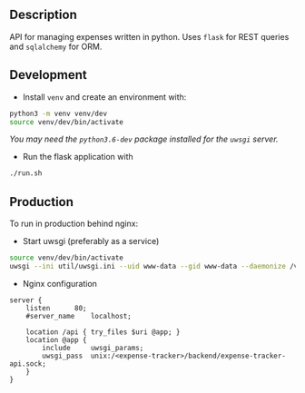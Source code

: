 ## Description

API for managing expenses written in python. Uses `flask` for REST queries and `sqlalchemy` for ORM.

## Development

* Install `venv` and create an environment with:
```bash
python3 -m venv venv/dev
source venv/dev/bin/activate
```
_You may need the `python3.6-dev` package installed for the `uwsgi` server._

* Run the flask application with
```bash
./run.sh
```

## Production

To run in production behind nginx:
* Start uwsgi (preferably as a service)

```bash
source venv/dev/bin/activate
uwsgi --ini util/uwsgi.ini --uid www-data --gid www-data --daemonize /var/log/uwsgi.log
```

* Nginx configuration

```
server {
	listen 		80;
	#server_name 	localhost;

	location /api { try_files $uri @app; }
	location @app {
        include		uwsgi_params;
        uwsgi_pass	unix:/<expense-tracker>/backend/expense-tracker-api.sock;
    }
}
```
